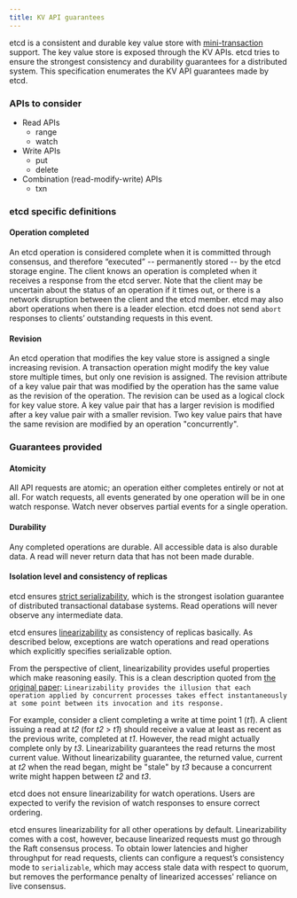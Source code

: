 ```yaml
---
title: KV API guarantees
---
```


etcd is a consistent and durable key value store with [mini-transaction][txn] support. The key value store is exposed through the KV APIs. etcd tries to ensure the strongest consistency and durability guarantees for a distributed system. This specification enumerates the KV API guarantees made by etcd.

### APIs to consider

* Read APIs
    * range
    * watch
* Write APIs
    * put
    * delete
* Combination (read-modify-write) APIs
    * txn

### etcd specific definitions

#### Operation completed

An etcd operation is considered complete when it is committed through consensus, and therefore “executed” -- permanently stored -- by the etcd storage engine. The client knows an operation is completed when it receives a response from the etcd server. Note that the client may be uncertain about the status of an operation if it times out, or there is a network disruption between the client and the etcd member. etcd may also abort operations when there is a leader election. etcd does not send `abort` responses to  clients’ outstanding requests in this event.

#### Revision

An etcd operation that modifies the key value store is assigned a single increasing revision. A transaction operation might modify the key value store multiple times, but only one revision is assigned. The revision attribute of a key value pair that was modified by the operation has the same value as the revision of the operation. The revision can be used as a logical clock for key value store. A key value pair that has a larger revision is modified after a key value pair with a smaller revision. Two key value pairs that have the same revision are modified by an operation "concurrently".

### Guarantees provided

#### Atomicity

All API requests are atomic; an operation either completes entirely or not at all. For watch requests, all events generated by one operation will be in one watch response. Watch never observes partial events for a single operation.

#### Durability

Any completed operations are durable. All accessible data is also durable data. A read will never return data that has not been made durable.

#### Isolation level and consistency of replicas

etcd ensures [strict serializability][strict_serializability], which is the strongest isolation guarantee of distributed transactional database systems. Read operations will never observe any intermediate data.

etcd ensures [linearizability][linearizability] as consistency of replicas basically. As described below, exceptions are watch operations and read operations which explicitly specifies serializable option.

From the perspective of client, linearizability provides useful properties which make reasoning easily. This is a clean description quoted from [the original paper][linearizability]: `Linearizability provides the illusion that each operation applied by concurrent processes takes effect instantaneously at some point between its invocation and its response.`

For example, consider a client completing a write at time point 1 (*t1*). A client issuing a read at *t2* (for *t2* > *t1*) should receive a value at least as recent as the previous write, completed at *t1*. However, the read might actually complete only by *t3*. Linearizability guarantees the read returns the most current value. Without linearizability guarantee, the returned value, current at *t2* when the read began, might be "stale" by *t3* because a concurrent write might happen between *t2* and *t3*.

etcd does not ensure linearizability for watch operations. Users are expected to verify the revision of watch responses to ensure correct ordering.

etcd ensures linearizability for all other operations by default. Linearizability comes with a cost, however, because linearized requests must go through the Raft consensus process. To obtain lower latencies and higher throughput for read requests, clients can configure a request’s consistency mode to `serializable`, which may access stale data with respect to quorum, but removes the performance penalty of linearized accesses' reliance on live consensus.

[txn]: api.md#transaction
[linearizability]: https://cs.brown.edu/~mph/HerlihyW90/p463-herlihy.pdf
[strict_serializability]: http://jepsen.io/consistency/models/strict-serializable
